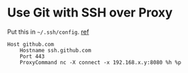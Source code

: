 # Use Git with SSH over Proxy
Put this in `~/.ssh/config`. [ref](https://adangel.org/2020/10/15/github-behind-proxy/)
```
Host github.com
	Hostname ssh.github.com
	Port 443
	ProxyCommand nc -X connect -x 192.168.x.y:8080 %h %p
```
